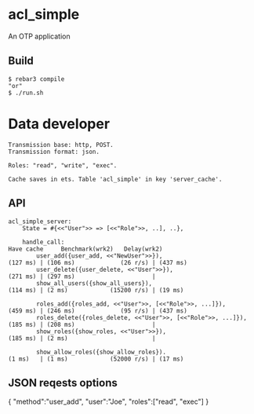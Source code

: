 acl_simple
=====

An OTP application

Build
-----

    $ rebar3 compile
    "or"
    $ ./run.sh


    
Data developer
================    
    Transmission base: http, POST.
    Transmission format: json.

    Roles: "read", "write", "exec".

    Cache saves in ets. Table 'acl_simple' in key 'server_cache'. 

API
-----
    acl_simple_server:
        State = #{<<"User">> => [<<"Role">>, ..], ..},
    
        handle_call:                                                                Have cache     Benchmark(wrk2)   Delay(wrk2)
            user_add({user_add, <<"NewUser">>}),                          (127 ms) | (106 ms)             (26 r/s) | (437 ms)
            user_delete({user_delete, <<"User">>}),                       (271 ms) | (297 ms)                      |
            show_all_users({show_all_users}),                             (114 ms) | (2 ms)            (15200 r/s) | (19 ms)
        
            roles_add({roles_add, <<"User">>, [<<"Role">>, ...]}),        (459 ms) | (246 ms)             (95 r/s) | (437 ms)
            roles_delete({roles_delete, <<"User">>, [<<"Role">>, ...]}),  (185 ms) | (208 ms)                      |
            show_roles({show_roles, <<"User">>}),                         (185 ms) | (2 ms)                        |
        
            show_allow_roles({show_allow_roles}).                         (1 ms)   | (1 ms)            (52000 r/s) | (17 ms)

        
JSON reqests options
-----
{
    "method":"user_add",
    "user":"Joe",
    "roles":["read", "exec"]
}



